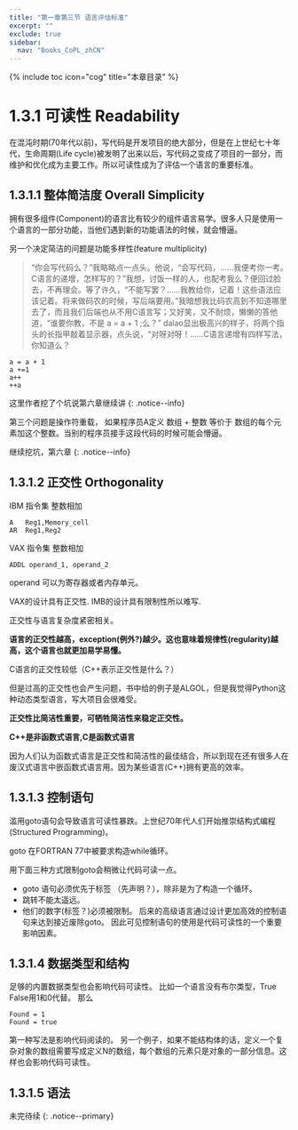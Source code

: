 ```yaml
---
title: "第一章第三节 语言评估标准"
excerpt: ""
exclude: true
sidebar:
  nav: "Books_CoPL_zhCN"
---
```

{% include toc icon="cog" title="本章目录" %}


# 1.3.1 可读性 Readability
在混沌时期(70年代以前)，写代码是开发项目的绝大部分，但是在上世纪七十年代，生命周期(Life cycle)被发明了出来以后，写代码之变成了项目的一部分，而维护和优化成为主要工作。所以可读性成为了评估一个语言的重要标准。

## 1.3.1.1 整体简洁度 Overall Simplicity 
拥有很多组件(Component)的语言比有较少的组件语言易学。很多人只是使用一个语言的一部分功能，当他们遇到新的功能语法的时候，就会懵逼。

另一个决定简洁的问题是功能多样性(feature multiplicity)

>“你会写代码么？”我略略点一点头。他说，“会写代码，……我便考你一考。C语言的递增，怎样写的？”我想，讨饭一样的人，也配考我么？便回过脸去，不再理会。等了许久，“不能写罢？……我教给你，记着！这些语法应该记着。将来做码农的时候，写后端要用。”我暗想我比码农高到不知道哪里去了，而且我们后端也从不用C语言写；又好笑，又不耐烦，懒懒的答他道，“谁要你教，不是 a = a + 1 ;么？” dalao显出极高兴的样子，将两个指头的长指甲敲着显示器，点头说，“对呀对呀！……C语言递增有四样写法，你知道么？

```
a = a + 1
a +=1
a++
++a
```

这里作者挖了个坑说第六章继续讲
{: .notice--info}

第三个问题是操作符重载， 如果程序员A定义 数组 + 整数 等价于 数组的每个元素加这个整数。当别的程序员接手这段代码的时候可能会懵逼。

继续挖坑，第六章
{: .notice--info}


## 1.3.1.2 正交性 Orthogonality
 
IBM 指令集 整数相加
```
A   Reg1,Memory_cell
AR  Reg1,Reg2
```
 
VAX 指令集 整数相加
```
ADDL operand_1, operand_2
```
operand 可以为寄存器或者内存单元。

VAX的设计具有正交性.
IMB的设计具有限制性所以难写.

正交性与语言复杂度紧密相关。

__语言的正交性越高，exception(例外?)越少。这也意味着规律性(regularity)越高，这个语言也就更加易学易懂。__

C语言的正交性较低（C++表示正交性是什么？）

但是过高的正交性也会产生问题，书中给的例子是ALGOL，但是我觉得Python这种动态类型语言，写大项目会很难受。

__正交性比简洁性重要，可牺牲简洁性来稳定正交性。__

__C++是非函数式语言,C是函数式语言__

因为人们认为函数式语言是正交性和简洁性的最佳结合，所以到现在还有很多人在废汉式语言中嵌函数式语言用。因为某些语言(C++)拥有更高的效率。

## 1.3.1.3 控制语句
滥用goto语句会导致语言可读性暴跌。上世纪70年代人们开始推崇结构式编程(Structured Programming)。

goto 在FORTRAN 77中被要求构造while循环。

用下面三种方式限制goto会稍微让代码可读一点。
- goto 语句必须优先于标签 （先声明？），除非是为了构造一个循环。
- 跳转不能太遥远。
- 他们的数字(标签？)必须被限制。
后来的高级语言通过设计更加高效的控制语句来达到接近废除goto。
因此可见控制语句的使用是代码可读性的一个重要影响因素。

## 1.3.1.4 数据类型和结构
足够的内置数据类型也会影响代码可读性。
比如一个语言没有布尔类型，True False用1和0代替。
那么
```
Found = 1
Found = true
```
第一种写法是影响代码阅读的。
另一个例子，如果不能结构体的话，定义一个复杂对象的数组需要写成定义N的数组，每个数组的元素只是对象的一部分信息。这样也会影响代码可读性。

## 1.3.1.5 语法

未完待续
{: .notice--primary}
